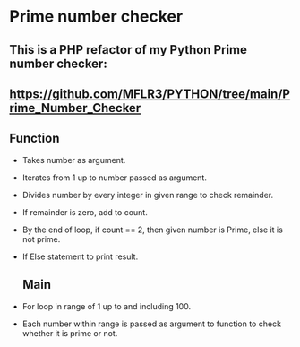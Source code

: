 # Prime number checker
## This is a PHP refactor of my Python Prime number checker: 
## https://github.com/MFLR3/PYTHON/tree/main/Prime_Number_Checker

## Function
- Takes number as argument.
- Iterates from 1 up to number passed as argument.
- Divides number by every integer in given range to check remainder.
- If remainder is zero, add to count.
- By the end of loop, if count == 2, then given number is Prime, else it is not prime.
- If Else statement to print result.

  ## Main
- For loop in range of 1 up to and including 100.
- Each number within range is passed as argument to function to check whether it is prime or not.
